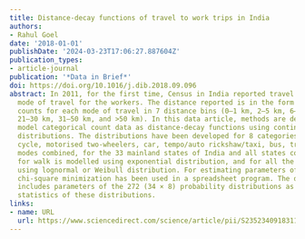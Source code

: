 ```yaml
---
title: Distance-decay functions of travel to work trips in India
authors:
- Rahul Goel
date: '2018-01-01'
publishDate: '2024-03-23T17:06:27.887604Z'
publication_types:
- article-journal
publication: '*Data in Brief*'
doi: https://doi.org/10.1016/j.dib.2018.09.096
abstract: In 2011, for the first time, Census in India reported travel distance and
  mode of travel for the workers. The distance reported is in the form of aggregate
  counts for each mode of travel in 7 distance bins (0–1 km, 2–5 km, 6–10 km, 11–20 km,
  21–30 km, 31–50 km, and >50 km). In this data article, methods are described to
  model categorical count data as distance-decay functions using continuous probability
  distributions. The distributions have been developed for 8 categories of modes--walk,
  cycle, motorised two-wheelers, car, tempo/auto rickshaw/taxi, bus, train, and all
  modes combined, for the 33 mainland states of India and all states combined. Distance
  for walk is modelled using exponential distribution, and for all the other modes
  using lognormal or Weibull distribution. For estimating parameters of the distributions,
  chi-square minimization has been used in a spreadsheet program. The data presented
  includes parameters of the 272 (34 × 8) probability distributions as well as descriptive
  statistics of these distributions.
links:
- name: URL
  url: https://www.sciencedirect.com/science/article/pii/S2352340918311740
---
```

